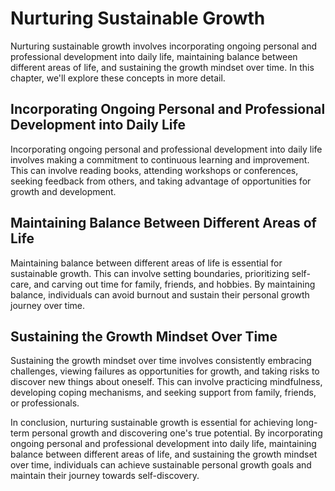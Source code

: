 Nurturing Sustainable Growth
=====================================

Nurturing sustainable growth involves incorporating ongoing personal and professional development into daily life, maintaining balance between different areas of life, and sustaining the growth mindset over time. In this chapter, we'll explore these concepts in more detail.

Incorporating Ongoing Personal and Professional Development into Daily Life
---------------------------------------------------------------------------

Incorporating ongoing personal and professional development into daily life involves making a commitment to continuous learning and improvement. This can involve reading books, attending workshops or conferences, seeking feedback from others, and taking advantage of opportunities for growth and development.

Maintaining Balance Between Different Areas of Life
---------------------------------------------------

Maintaining balance between different areas of life is essential for sustainable growth. This can involve setting boundaries, prioritizing self-care, and carving out time for family, friends, and hobbies. By maintaining balance, individuals can avoid burnout and sustain their personal growth journey over time.

Sustaining the Growth Mindset Over Time
---------------------------------------

Sustaining the growth mindset over time involves consistently embracing challenges, viewing failures as opportunities for growth, and taking risks to discover new things about oneself. This can involve practicing mindfulness, developing coping mechanisms, and seeking support from family, friends, or professionals.

In conclusion, nurturing sustainable growth is essential for achieving long-term personal growth and discovering one's true potential. By incorporating ongoing personal and professional development into daily life, maintaining balance between different areas of life, and sustaining the growth mindset over time, individuals can achieve sustainable personal growth goals and maintain their journey towards self-discovery.
